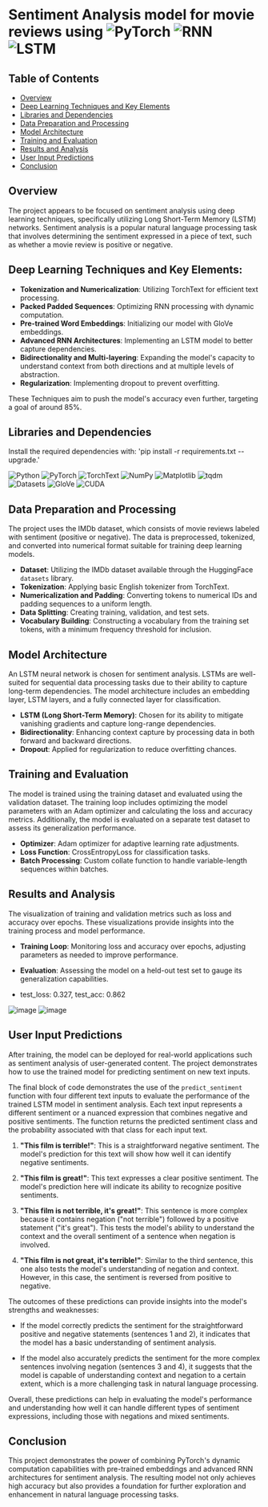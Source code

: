 # Sentiment Analysis model for movie reviews using ![PyTorch](https://img.shields.io/badge/PyTorch-%23EE4C2C.svg?style=for-the-badge&logo=pytorch&logoColor=white) ![RNN](https://img.shields.io/badge/RNN-%23FF6F00.svg?style=for-the-badge&logo=deeplearning.ai&logoColor=white) ![LSTM](https://img.shields.io/badge/LSTM-%23000000.svg?style=for-the-badge&logo=deeplearning.ai&logoColor=white)


## Table of Contents
- [Overview](#overview)
- [Deep Learning Techniques and Key Elements](#deep-learning-techniques-and-key-elements)
- [Libraries and Dependencies](#libraries-and-dependencies)
- [Data Preparation and Processing](#data-preparation-and-processing)
- [Model Architecture](#model-architecture)
- [Training and Evaluation](#training-and-evaluation)
- [Results and Analysis](#results-and-analysis)
- [User Input Predictions](#user-input-predictions)
- [Conclusion](#conclusion)

## Overview
The project appears to be focused on sentiment analysis using deep learning techniques, specifically utilizing Long Short-Term Memory (LSTM) networks. Sentiment analysis is a popular natural language processing task that involves determining the sentiment expressed in a piece of text, such as whether a movie review is positive or negative.

## Deep Learning Techniques and Key Elements:
- **Tokenization and Numericalization**: Utilizing TorchText for efficient text processing.
- **Packed Padded Sequences**: Optimizing RNN processing with dynamic computation.
- **Pre-trained Word Embeddings**: Initializing our model with GloVe embeddings.
- **Advanced RNN Architectures**: Implementing an LSTM model to better capture dependencies.
- **Bidirectionality and Multi-layering**: Expanding the model's capacity to understand context from both directions and at multiple levels of abstraction.
- **Regularization**: Implementing dropout to prevent overfitting.

These Techniques aim to push the model's accuracy even further, targeting a goal of around 85%.

## Libraries and Dependencies
Install the required dependencies with: 'pip install -r requirements.txt --upgrade.'

![Python](https://img.shields.io/badge/python-3670A0?style=for-the-badge&logo=python&logoColor=ffdd54)
![PyTorch](https://img.shields.io/badge/pytorch-%23EE4C2C.svg?style=for-the-badge&logo=pytorch&logoColor=white)
![TorchText](https://img.shields.io/badge/TorchText-%23EE4C2C.svg?style=for-the-badge&logo=pytorch&logoColor=white)
![NumPy](https://img.shields.io/badge/numpy-%23013243.svg?style=for-the-badge&logo=numpy&logoColor=white)
![Matplotlib](https://img.shields.io/badge/matplotlib-%23D9042B.svg?style=for-the-badge&logo=matplotlib&logoColor=white)
![tqdm](https://img.shields.io/badge/tqdm-%232C8EBB.svg?style=for-the-badge&logo=tqdm&logoColor=white)
![Datasets](https://img.shields.io/badge/HuggingFace_Datasets-%23F7931E.svg?style=for-the-badge&logo=huggingface&logoColor=white)
![GloVe](https://img.shields.io/badge/GloVe-%23E34F26.svg?style=for-the-badge&logo=glove&logoColor=white)
![CUDA](https://img.shields.io/badge/CUDA-008EDD?style=for-the-badge&logo=nvidia&logoColor=white)

## Data Preparation and Processing
The project uses the IMDb dataset, which consists of movie reviews labeled with sentiment (positive or negative). The data is preprocessed, tokenized, and converted into numerical format suitable for training deep learning models.
- **Dataset**: Utilizing the IMDb dataset available through the HuggingFace `datasets` library.
- **Tokenization**: Applying basic English tokenizer from TorchText.
- **Numericalization and Padding**: Converting tokens to numerical IDs and padding sequences to a uniform length.
- **Data Splitting**: Creating training, validation, and test sets.
- **Vocabulary Building**: Constructing a vocabulary from the training set tokens, with a minimum frequency threshold for inclusion.

## Model Architecture
An LSTM neural network is chosen for sentiment analysis. LSTMs are well-suited for sequential data processing tasks due to their ability to capture long-term dependencies. The model architecture includes an embedding layer, LSTM layers, and a fully connected layer for classification.
- **LSTM (Long Short-Term Memory)**: Chosen for its ability to mitigate vanishing gradients and capture long-range dependencies.
- **Bidirectionality**: Enhancing context capture by processing data in both forward and backward directions.
- **Dropout**: Applied for regularization to reduce overfitting chances.

## Training and Evaluation
The model is trained using the training dataset and evaluated using the validation dataset. The training loop includes optimizing the model parameters with an Adam optimizer and calculating the loss and accuracy metrics. Additionally, the model is evaluated on a separate test dataset to assess its generalization performance.
- **Optimizer**: Adam optimizer for adaptive learning rate adjustments.
- **Loss Function**: CrossEntropyLoss for classification tasks.
- **Batch Processing**: Custom collate function to handle variable-length sequences within batches.

## Results and Analysis
The visualization of training and validation metrics such as loss and accuracy over epochs. These visualizations provide insights into the training process and model performance.
- **Training Loop**: Monitoring loss and accuracy over epochs, adjusting parameters as needed to improve performance.
- **Evaluation**: Assessing the model on a held-out test set to gauge its generalization capabilities.

- test_loss: 0.327, test_acc: 0.862

![image](https://github.com/KrantiWalke/Advanced-NLP-based-Sentiment-Analysis-model-for-movie-reviews-/assets/72568005/30dcf609-4265-4288-b1f4-018485cc9193)
![image](https://github.com/KrantiWalke/Advanced-NLP-based-Sentiment-Analysis-model-for-movie-reviews-/assets/72568005/e2ac2dd1-d951-4a6e-bb58-aea45ffe9b2f)

## User Input Predictions
After training, the model can be deployed for real-world applications such as sentiment analysis of user-generated content. The project demonstrates how to use the trained model for predicting sentiment on new text inputs.

The final block of code demonstrates the use of the `predict_sentiment` function with four different text inputs to evaluate the performance of the trained LSTM model in sentiment analysis. Each text input represents a different sentiment or a nuanced expression that combines negative and positive sentiments. The function returns the predicted sentiment class and the probability associated with that class for each input text.

1. **"This film is terrible!"**: This is a straightforward negative sentiment. The model's prediction for this text will show how well it can identify negative sentiments.
   
2. **"This film is great!"**: This text expresses a clear positive sentiment. The model's prediction here will indicate its ability to recognize positive sentiments.

3. **"This film is not terrible, it's great!"**: This sentence is more complex because it contains negation ("not terrible") followed by a positive statement ("it's great"). This tests the model's ability to understand the context and the overall sentiment of a sentence when negation is involved.

4. **"This film is not great, it's terrible!"**: Similar to the third sentence, this one also tests the model's understanding of negation and context. However, in this case, the sentiment is reversed from positive to negative.

The outcomes of these predictions can provide insights into the model's strengths and weaknesses:

- If the model correctly predicts the sentiment for the straightforward positive and negative statements (sentences 1 and 2), it indicates that the model has a basic understanding of sentiment analysis.

- If the model also accurately predicts the sentiment for the more complex sentences involving negation (sentences 3 and 4), it suggests that the model is capable of understanding context and negation to a certain extent, which is a more challenging task in natural language processing.

Overall, these predictions can help in evaluating the model's performance and understanding how well it can handle different types of sentiment expressions, including those with negations and mixed sentiments.

## Conclusion
This project demonstrates the power of combining PyTorch's dynamic computation capabilities with pre-trained embeddings and advanced RNN architectures for sentiment analysis. The resulting model not only achieves high accuracy but also provides a foundation for further exploration and enhancement in natural language processing tasks.
